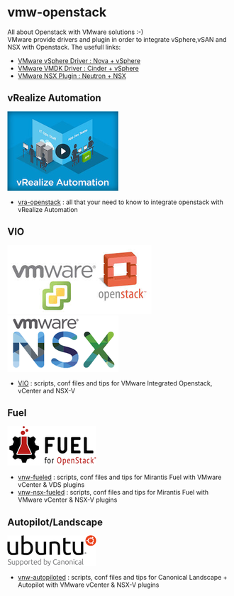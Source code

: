 # vmw-openstack
All about Openstack with VMware solutions :-)  
VMware provide drivers and plugin in order to integrate vSphere,vSAN and NSX with Openstack. The usefull links:  
- [VMware vSphere Driver : Nova + vSphere](http://docs.openstack.org/trunk/config-reference/content/vmware.html)  
- [VMware VMDK Driver : Cinder + vSphere](http://docs.openstack.org/trunk/config-reference/content/vmware-vmdk-driver.html)  
- [VMware NSX Plugin : Neutron + NSX](http://docs.openstack.org/trunk/openstack-network/admin/content/nvp_plugin.html)  

## vRealize Automation
![VRA](docs/vra.jpg)
- [vra-openstack](vra-openstack/README.md) : all that your need to know to integrate openstack with vRealize Automation

## VIO
![VIO](docs/vmw%2Bopenstack.jpg)
![NSX](docs/nsx.png)
- [VIO](vio/README.md) : scripts, conf files and tips for VMware Integrated Openstack, vCenter and NSX-V

## Fuel
![FUEL](docs/fuel.png)
- [vnw-fueled](vmw-fueled/README.md) : scripts, conf files and tips for Mirantis Fuel with VMware vCenter & VDS plugins
- [vnw-nsx-fueled](vmw-nsx-fueled/README.md) : scripts, conf files and tips for Mirantis Fuel with VMware vCenter & NSX-V plugins

## Autopilot/Landscape
![UBUNTU](docs/ubuntu.png)
- [vnw-autopiloted](vmw-autopiloted/README.md) : scripts, conf files and tips for Canonical Landscape + Autopilot with VMware vCenter & NSX-V plugins


